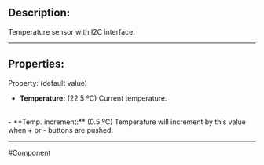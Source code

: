 ## Description:

Temperature sensor with I2C interface.

---

## Properties:

Property: (default value)

- **Temperature:** (22.5 ºC)
   Current temperature.
<br>
- **Temp. increment:** (0.5 ºC)
   Temperature will increment by this value when + or - buttons are pushed.

---


#Component 